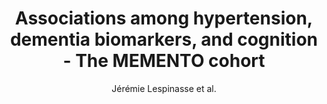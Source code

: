 ---
cat: gaia
subcat: architecture
bestof: false
author: Jérémie Lespinasse et al.
title: Associations among hypertension, dementia biomarkers, and cognition - The MEMENTO cohort
journal: Alzheimer's \& Dementia
year: 2023
type: article
url: https -//onlinelibrary.wiley.com/doi/abs/10.1002/alz.12866
doi: 10.1002/alz.12866
---